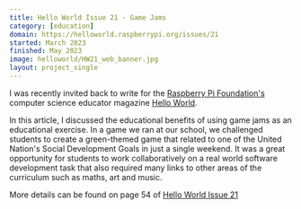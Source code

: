 ```yaml
---
title: Hello World Issue 21 - Game Jams
category: [education]
domain: https://helloworld.raspberrypi.org/issues/21
started: March 2023
finished: May 2023
image: helloworld/HW21_web_banner.jpg
layout: project_single
---
```


I was recently invited back to write for the [Raspberry Pi Foundation's](https://raspberrypi.org/) computer science educator magazine [Hello World](https://helloworld.raspberrypi.org/).

In this article, I discussed the educational benefits of using game jams as an educational exercise. In a game we ran at our school, we challenged students to create a green-themed game that related to one of the United Nation's Social Development Goals in just a single weekend. It was a great opportunity for students to work collaboratively on a real world software development task that also required many links to other areas of the curriculum such as maths, art and music.

More details can be found on page 54 of [Hello World Issue 21](https://helloworld.raspberrypi.org/issues/21)
